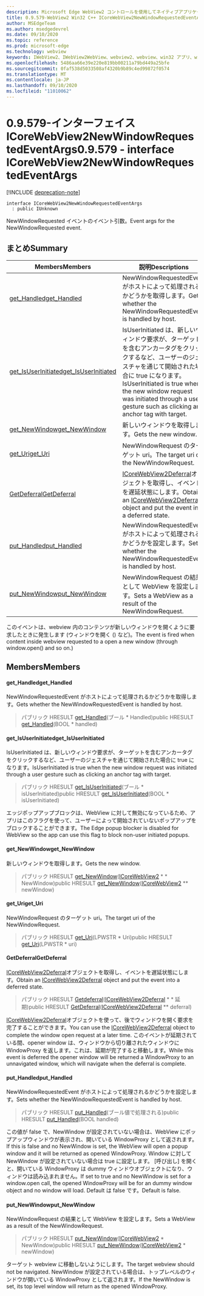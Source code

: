 ```yaml
---
description: Microsoft Edge WebView2 コントロールを使用してネイティブアプリケーションに web 技術 (HTML、CSS、JavaScript) を埋め込む
title: 0.9.579-WebView2 Win32 C++ ICoreWebView2NewWindowRequestedEventArgs
author: MSEdgeTeam
ms.author: msedgedevrel
ms.date: 09/10/2020
ms.topic: reference
ms.prod: microsoft-edge
ms.technology: webview
keywords: IWebView2、IWebView2WebView、webview2、webview、win32 アプリ、win32、edge、ICoreWebView2、ICoreWebView2Controller、browser control、edge html、ICoreWebView2NewWindowRequestedEventArgs
ms.openlocfilehash: 5486aa66e39e220e819bb00211a79bd449a25bfe
ms.sourcegitcommit: 0faf538d5033508af4320b9b89c4ed99872f0574
ms.translationtype: MT
ms.contentlocale: ja-JP
ms.lasthandoff: 09/10/2020
ms.locfileid: "11010062"
---
```

# <span data-ttu-id="da6e4-104">0.9.579-インターフェイス ICoreWebView2NewWindowRequestedEventArgs</span><span class="sxs-lookup"><span data-stu-id="da6e4-104">0.9.579 - interface ICoreWebView2NewWindowRequestedEventArgs</span></span> 

[!INCLUDE [deprecation-note](../../includes/deprecation-note.md)]

```
interface ICoreWebView2NewWindowRequestedEventArgs
  : public IUnknown
```

<span data-ttu-id="da6e4-105">NewWindowRequested イベントのイベント引数。</span><span class="sxs-lookup"><span data-stu-id="da6e4-105">Event args for the NewWindowRequested event.</span></span>

## <span data-ttu-id="da6e4-106">まとめ</span><span class="sxs-lookup"><span data-stu-id="da6e4-106">Summary</span></span>

 <span data-ttu-id="da6e4-107">Members</span><span class="sxs-lookup"><span data-stu-id="da6e4-107">Members</span></span>                        | <span data-ttu-id="da6e4-108">説明</span><span class="sxs-lookup"><span data-stu-id="da6e4-108">Descriptions</span></span>
--------------------------------|---------------------------------------------
[<span data-ttu-id="da6e4-109">get_Handled</span><span class="sxs-lookup"><span data-stu-id="da6e4-109">get_Handled</span></span>](#get_handled) | <span data-ttu-id="da6e4-110">NewWindowRequestedEvent がホストによって処理されるかどうかを取得します。</span><span class="sxs-lookup"><span data-stu-id="da6e4-110">Gets whether the NewWindowRequestedEvent is handled by host.</span></span>
[<span data-ttu-id="da6e4-111">get_IsUserInitiated</span><span class="sxs-lookup"><span data-stu-id="da6e4-111">get_IsUserInitiated</span></span>](#get_isuserinitiated) | <span data-ttu-id="da6e4-112">IsUserInitiated は、新しいウィンドウ要求が、ターゲットを含むアンカータグをクリックするなど、ユーザーのジェスチャを通じて開始された場合に true になります。</span><span class="sxs-lookup"><span data-stu-id="da6e4-112">IsUserInitiated is true when the new window request was initiated through a user gesture such as clicking an anchor tag with target.</span></span>
[<span data-ttu-id="da6e4-113">get_NewWindow</span><span class="sxs-lookup"><span data-stu-id="da6e4-113">get_NewWindow</span></span>](#get_newwindow) | <span data-ttu-id="da6e4-114">新しいウィンドウを取得します。</span><span class="sxs-lookup"><span data-stu-id="da6e4-114">Gets the new window.</span></span>
[<span data-ttu-id="da6e4-115">get_Uri</span><span class="sxs-lookup"><span data-stu-id="da6e4-115">get_Uri</span></span>](#get_uri) | <span data-ttu-id="da6e4-116">NewWindowRequest のターゲット uri。</span><span class="sxs-lookup"><span data-stu-id="da6e4-116">The target uri of the NewWindowRequest.</span></span>
[<span data-ttu-id="da6e4-117">GetDeferral</span><span class="sxs-lookup"><span data-stu-id="da6e4-117">GetDeferral</span></span>](#getdeferral) | <span data-ttu-id="da6e4-118">[ICoreWebView2Deferral](icorewebview2deferral.md)オブジェクトを取得し、イベントを遅延状態にします。</span><span class="sxs-lookup"><span data-stu-id="da6e4-118">Obtain an [ICoreWebView2Deferral](icorewebview2deferral.md) object and put the event into a deferred state.</span></span>
[<span data-ttu-id="da6e4-119">put_Handled</span><span class="sxs-lookup"><span data-stu-id="da6e4-119">put_Handled</span></span>](#put_handled) | <span data-ttu-id="da6e4-120">NewWindowRequestedEvent がホストによって処理されるかどうかを設定します。</span><span class="sxs-lookup"><span data-stu-id="da6e4-120">Sets whether the NewWindowRequestedEvent is handled by host.</span></span>
[<span data-ttu-id="da6e4-121">put_NewWindow</span><span class="sxs-lookup"><span data-stu-id="da6e4-121">put_NewWindow</span></span>](#put_newwindow) | <span data-ttu-id="da6e4-122">NewWindowRequest の結果として WebView を設定します。</span><span class="sxs-lookup"><span data-stu-id="da6e4-122">Sets a WebView as a result of the NewWindowRequest.</span></span>

<span data-ttu-id="da6e4-123">このイベントは、webview 内のコンテンツが新しいウィンドウを開くように要求したときに発生します (ウィンドウを開く () など)。</span><span class="sxs-lookup"><span data-stu-id="da6e4-123">The event is fired when content inside webview requested to a open a new window (through window.open() and so on.)</span></span>

## <span data-ttu-id="da6e4-124">Members</span><span class="sxs-lookup"><span data-stu-id="da6e4-124">Members</span></span>

#### <span data-ttu-id="da6e4-125">get_Handled</span><span class="sxs-lookup"><span data-stu-id="da6e4-125">get_Handled</span></span> 

<span data-ttu-id="da6e4-126">NewWindowRequestedEvent がホストによって処理されるかどうかを取得します。</span><span class="sxs-lookup"><span data-stu-id="da6e4-126">Gets whether the NewWindowRequestedEvent is handled by host.</span></span>

> <span data-ttu-id="da6e4-127">パブリック HRESULT [get_Handled](#get_handled)(ブール \* Handled)</span><span class="sxs-lookup"><span data-stu-id="da6e4-127">public HRESULT [get_Handled](#get_handled)(BOOL \* handled)</span></span>

#### <span data-ttu-id="da6e4-128">get_IsUserInitiated</span><span class="sxs-lookup"><span data-stu-id="da6e4-128">get_IsUserInitiated</span></span> 

<span data-ttu-id="da6e4-129">IsUserInitiated は、新しいウィンドウ要求が、ターゲットを含むアンカータグをクリックするなど、ユーザーのジェスチャを通じて開始された場合に true になります。</span><span class="sxs-lookup"><span data-stu-id="da6e4-129">IsUserInitiated is true when the new window request was initiated through a user gesture such as clicking an anchor tag with target.</span></span>

> <span data-ttu-id="da6e4-130">パブリック HRESULT [get_IsUserInitiated](#get_isuserinitiated)(ブール \* isUserInitiated)</span><span class="sxs-lookup"><span data-stu-id="da6e4-130">public HRESULT [get_IsUserInitiated](#get_isuserinitiated)(BOOL \* isUserInitiated)</span></span>

<span data-ttu-id="da6e4-131">エッジポップアップブロックは、WebView に対して無効になっているため、アプリはこのフラグを使って、ユーザーによって開始されていないポップアップをブロックすることができます。</span><span class="sxs-lookup"><span data-stu-id="da6e4-131">The Edge popup blocker is disabled for WebView so the app can use this flag to block non-user initiated popups.</span></span>

#### <span data-ttu-id="da6e4-132">get_NewWindow</span><span class="sxs-lookup"><span data-stu-id="da6e4-132">get_NewWindow</span></span> 

<span data-ttu-id="da6e4-133">新しいウィンドウを取得します。</span><span class="sxs-lookup"><span data-stu-id="da6e4-133">Gets the new window.</span></span>

> <span data-ttu-id="da6e4-134">パブリック HRESULT [get_NewWindow](#get_newwindow)([ICoreWebView2](icorewebview2.md) \* \* NewWindow)</span><span class="sxs-lookup"><span data-stu-id="da6e4-134">public HRESULT [get_NewWindow](#get_newwindow)([ICoreWebView2](icorewebview2.md) \*\* newWindow)</span></span>

#### <span data-ttu-id="da6e4-135">get_Uri</span><span class="sxs-lookup"><span data-stu-id="da6e4-135">get_Uri</span></span> 

<span data-ttu-id="da6e4-136">NewWindowRequest のターゲット uri。</span><span class="sxs-lookup"><span data-stu-id="da6e4-136">The target uri of the NewWindowRequest.</span></span>

> <span data-ttu-id="da6e4-137">パブリック HRESULT [get_Uri](#get_uri)(LPWSTR \* Uri)</span><span class="sxs-lookup"><span data-stu-id="da6e4-137">public HRESULT [get_Uri](#get_uri)(LPWSTR \* uri)</span></span>

#### <span data-ttu-id="da6e4-138">GetDeferral</span><span class="sxs-lookup"><span data-stu-id="da6e4-138">GetDeferral</span></span> 

<span data-ttu-id="da6e4-139">[ICoreWebView2Deferral](icorewebview2deferral.md)オブジェクトを取得し、イベントを遅延状態にします。</span><span class="sxs-lookup"><span data-stu-id="da6e4-139">Obtain an [ICoreWebView2Deferral](icorewebview2deferral.md) object and put the event into a deferred state.</span></span>

> <span data-ttu-id="da6e4-140">パブリック HRESULT [Getdeferral](#getdeferral)([ICoreWebView2Deferral](icorewebview2deferral.md) \* \* 延期)</span><span class="sxs-lookup"><span data-stu-id="da6e4-140">public HRESULT [GetDeferral](#getdeferral)([ICoreWebView2Deferral](icorewebview2deferral.md) \*\* deferral)</span></span>

<span data-ttu-id="da6e4-141">[ICoreWebView2Deferral](icorewebview2deferral.md)オブジェクトを使って、後でウィンドウを開く要求を完了することができます。</span><span class="sxs-lookup"><span data-stu-id="da6e4-141">You can use the [ICoreWebView2Deferral](icorewebview2deferral.md) object to complete the window open request at a later time.</span></span> <span data-ttu-id="da6e4-142">このイベントが延期されている間、opener window は、ウィンドウから切り離されたウィンドウに WindowProxy を返します。これは、延期が完了すると移動します。</span><span class="sxs-lookup"><span data-stu-id="da6e4-142">While this event is deferred the opener window will be returned a WindowProxy to an unnavigated window, which will navigate when the deferral is complete.</span></span>

#### <span data-ttu-id="da6e4-143">put_Handled</span><span class="sxs-lookup"><span data-stu-id="da6e4-143">put_Handled</span></span> 

<span data-ttu-id="da6e4-144">NewWindowRequestedEvent がホストによって処理されるかどうかを設定します。</span><span class="sxs-lookup"><span data-stu-id="da6e4-144">Sets whether the NewWindowRequestedEvent is handled by host.</span></span>

> <span data-ttu-id="da6e4-145">パブリック HRESULT [put_Handled](#put_handled)(ブール値で処理される)</span><span class="sxs-lookup"><span data-stu-id="da6e4-145">public HRESULT [put_Handled](#put_handled)(BOOL handled)</span></span>

<span data-ttu-id="da6e4-146">この値が false で、NewWindow が設定されていない場合は、WebView にポップアップウィンドウが表示され、開いている WindowProxy として返されます。</span><span class="sxs-lookup"><span data-stu-id="da6e4-146">If this is false and no NewWindow is set, the WebView will open a popup window and it will be returned as opened WindowProxy.</span></span> <span data-ttu-id="da6e4-147">Window に対して NewWindow が設定されていない場合は true に設定します。 [呼び出し] を開くと、開いている WindowProxy は dummy ウィンドウオブジェクトになり、ウィンドウは読み込まれません。</span><span class="sxs-lookup"><span data-stu-id="da6e4-147">If set to true and no NewWindow is set for a window.open call, the opened WindowProxy will be for an dummy window object and no window will load.</span></span> <span data-ttu-id="da6e4-148">Default は false です。</span><span class="sxs-lookup"><span data-stu-id="da6e4-148">Default is false.</span></span>

#### <span data-ttu-id="da6e4-149">put_NewWindow</span><span class="sxs-lookup"><span data-stu-id="da6e4-149">put_NewWindow</span></span> 

<span data-ttu-id="da6e4-150">NewWindowRequest の結果として WebView を設定します。</span><span class="sxs-lookup"><span data-stu-id="da6e4-150">Sets a WebView as a result of the NewWindowRequest.</span></span>

> <span data-ttu-id="da6e4-151">パブリック HRESULT [put_NewWindow](#put_newwindow)([ICoreWebView2](icorewebview2.md) \* NewWindow)</span><span class="sxs-lookup"><span data-stu-id="da6e4-151">public HRESULT [put_NewWindow](#put_newwindow)([ICoreWebView2](icorewebview2.md) \* newWindow)</span></span>

<span data-ttu-id="da6e4-152">ターゲット webview に移動しないようにします。</span><span class="sxs-lookup"><span data-stu-id="da6e4-152">The target webview should not be navigated.</span></span> <span data-ttu-id="da6e4-153">NewWindow が設定されている場合は、トップレベルのウィンドウが開いている WindowProxy として返されます。</span><span class="sxs-lookup"><span data-stu-id="da6e4-153">If the NewWindow is set, its top level window will return as the opened WindowProxy.</span></span>

